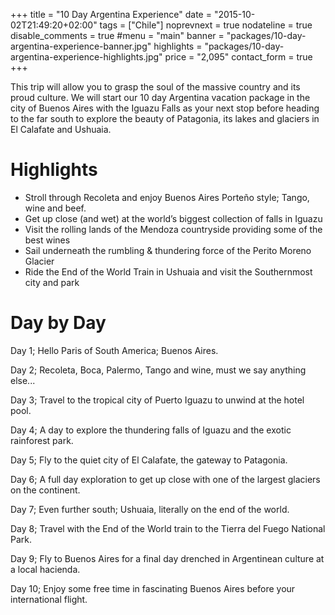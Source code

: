 +++
title = "10 Day Argentina Experience"
date = "2015-10-02T21:49:20+02:00"
tags = ["Chile"]
noprevnext = true
nodateline = true
disable_comments = true
#menu = "main"
banner = "packages/10-day-argentina-experience-banner.jpg"
highlights = "packages/10-day-argentina-experience-highlights.jpg"
price = "2,095"
contact_form = true
+++

This trip will allow you to grasp the soul of the massive country and its proud culture. We will start our 10 day Argentina vacation package in the city of Buenos Aires with the Iguazu Falls as your next stop before heading to the far south to explore the beauty of Patagonia, its lakes and glaciers in El Calafate and Ushuaia.  

# Highlights

* Stroll through Recoleta and enjoy Buenos Aires Porteño style; Tango, wine and beef.
* Get up close (and wet) at the world’s biggest collection of falls in Iguazu
* Visit the rolling lands of the Mendoza countryside providing some of the best wines
* Sail underneath the rumbling & thundering force of the Perito Moreno Glacier
* Ride the End of the World Train in Ushuaia and visit the Southernmost city and park

# Day by Day

Day 1; Hello Paris of South America; Buenos Aires.

Day 2; Recoleta, Boca, Palermo, Tango and wine, must we say anything else...

Day 3; Travel to the tropical city of Puerto Iguazu to unwind at the hotel pool.

Day 4; A day to explore the thundering falls of Iguazu and the exotic rainforest park.

Day 5; Fly to the quiet city of El Calafate, the gateway to Patagonia.

Day 6; A full day exploration to get up close with one of the largest glaciers on the continent.

Day 7;  Even further south; Ushuaia, literally on the end of the world.

Day 8; Travel with the End of the World train to the Tierra del Fuego National Park.

Day 9; Fly to Buenos Aires for a final day drenched in Argentinean culture at a local hacienda.

Day 10; Enjoy some free time in fascinating Buenos Aires before your international flight.
